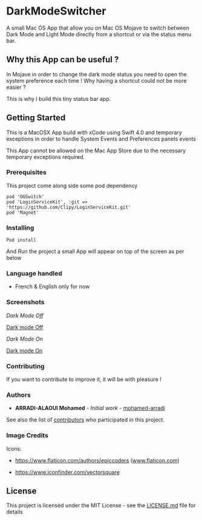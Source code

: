 # DarkModeSwitcher

A small Mac OS App that allow you on Mac OS Mojave to switch between Dark Mode and Light Mode directly from a shortcut or via the status menu bar.

## Why this App can be useful ?

In Mojave in order to change the dark mode status you need to open the system preference each time ! Why having a shortcut could not be more easier ?

This is why I build this tiny status bar app.

## Getting Started

This is a MacOSX App build with xCode using Swift 4.0 and temporary exceptions in order to handle System Events and Preferences panels events

This App cannot be allowed on the Mac App Store due to the necessary temporary exceptions required.

### Prerequisites

This project come along side some pod dependency

```
pod 'OGSwitch'
pod 'LoginServiceKit', :git => 'https://github.com/Clipy/LoginServiceKit.git'
pod 'Magnet'
```
### Installing

```
Pod install
```
And Run the project a small App will appear on top of the screen as per below

### Language handled

- French & English only for now

### Screenshots

*Dark Mode Off*

[Dark mode Off](https://ibb.co/cK9VVz)

*Dark Mode On*

[Dark mode On](https://ibb.co/ectzqz)

### Contributing

If you want to contribute to improve it, it will be with pleasure !

### Authors

* **ARRADI-ALAOUI Mohamed** - *Initial work* - [mohamed-arradi](https://github.com/mohamed-arradi)

See also the list of [contributors](https://github.com/mohamed-arradi/DarkModeSwitcher/contributors) who participated in this project.

### Image Credits

Icons:

- https://www.flaticon.com/authors/epiccoders (www.flaticon.com)

- https://www.iconfinder.com/vectorsquare

## License

This project is licensed under the MIT License - see the [LICENSE.md](LICENSE.md) file for details
